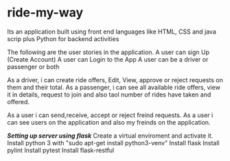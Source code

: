 # ride-my-way
Its an application built using front end languages like HTML, CSS and java scrip plus Python for backend activities

The following are the user stories in the application.
A user can sign Up (Create Account)
A user can Login to the App
A user can be a driver or passenger or both

As a driver, i can create ride offers, Edit, View, approve or reject  requests on them and their total.
As a passenger, i can see all available ride offers, view it in details, request to join and also taol number of rides have taken and offered.

As a user i can send,receive, accept or reject  freind requests.
As a user i can see users on the application and also my freinds on the application.

*******Setting up server using flask*******
Create a virtual enviroment and activate it.
Install python 3 with "sudo apt-get install python3-venv"
Install flask
Install pylint
Install pytest
Install flask-restful